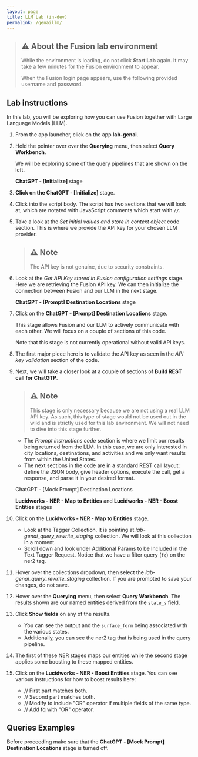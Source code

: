 ```yaml
---
layout: page
title: LLM Lab (in-dev)
permalink: /genaillm/
---
```




> ## ⚠️ About the Fusion lab environment
> 
> While the environment is loading, do not click **Start Lab** again. It may take a few minutes for the Fusion environment to appear.
>  
> When the Fusion login page appears, use the following provided username and password.


## Lab instructions
  
In this lab, you will be exploring how you can use Fusion together with Large Language Models (LLM).
 
1. From the app launcher, click on the app **lab-genai**.
2. Hold the pointer over over the **Querying** menu, then select **Query Workbench**.

    We will be exploring some of the query pipelines that are shown on the left.

    **ChatGPT - [Initialize]** stage

3. **Click on the ChatGPT - [Initialize]** stage.
4. Click into the script body. The script has two sections that we will look at, which are notated with JavaScript comments which start with `//`.


5. Take a look at the *Set initial values and store in context object* code section. This is where we provide the API key for your chosen LLM provider.
 
    > ## ⚠️ Note
    > The API key is not genuine, due to security constraints.

6. Look at the *Get API Key stored in Fusion configuration settings* stage. Here we are retrieving the Fusion API key. We can then initialize the connection between Fusion and our LLM in the next stage.
 
    **ChatGPT - [Prompt] Destination Locations** stage
 
7. Click on the **ChatGPT - [Prompt] Destination Locations** stage.
 
    This stage allows Fusion and our LLM to actively communicate with each other. We will focus on a couple of sections of this code.
 
    Note that this stage is not currently operational without valid API keys.

 
8. The first major piece here is to validate the API key as seen in the *API key validation* section of the code.


9.  Next, we will take a closer look at a couple of sections of **Build REST call for ChatGTP**.


    > ## ⚠️ Note
    > This stage is only necessary because we are not using a real LLM API key. As such, this type of stage would not be used out in the wild and is strictly used for this lab environment. We will not need to dive into this stage further.
 
    * The *Prompt instructions code* section is where we limit our results being returned from the LLM. In this case, we are only interested in city locations, destinations, and activities and we only want results from within the United States.
    * The next sections in the code are in a standard REST call layout: define the JSON body, give header options, execute the call, get a response, and parse it in your desired format.
 
    ChatGPT - [Mock Prompt] Destination Locations
 
    **Lucidworks - NER - Map to Entities** and **Lucidworks - NER - Boost Entities** stages
 
1.  Click on the **Lucidworks - NER - Map to Entities** stage.
 
    * Look at the Tagger Collection. It is pointing at _lab-genai_query_rewrite_staging_ collection. We will look at this collection in a moment.
    * Scroll down and look under Additional Params to be Included in the Text Tagger Request. Notice that we have a filter query (`fq`) on the ner2 tag.
 
1.  Hover over the collections dropdown, then select the _lab-genai_query_rewrite_staging_ collection. If you are prompted to save your changes, do not save.

 
1.  Hover over the **Querying** menu, then select **Query Workbench**. The results shown are our named entities derived from the `state_s` field.

 
2.  Click **Show fields** on any of the results.
 
    * You can see the output and the `surface_form` being associated with the various states.
    * Additionally, you can see the ner2 tag that is being used in the query pipeline.

 
14. The first of these NER stages maps our entities while the second stage applies some boosting to these mapped entities.


15. Click on the **Lucidworks - NER - Boost Entities** stage. You can see various instructions for how to boost results here:
    * // First part matches both.
    * // Second part matches both.
    * // Modify to include "OR" operator if multiple fields of the same type.
    * // Add fq with "OR" operator.

 
## Queries Examples
 
Before proceeding make sure that the **ChatGPT - [Mock Prompt] Destination Locations** stage is turned off.

